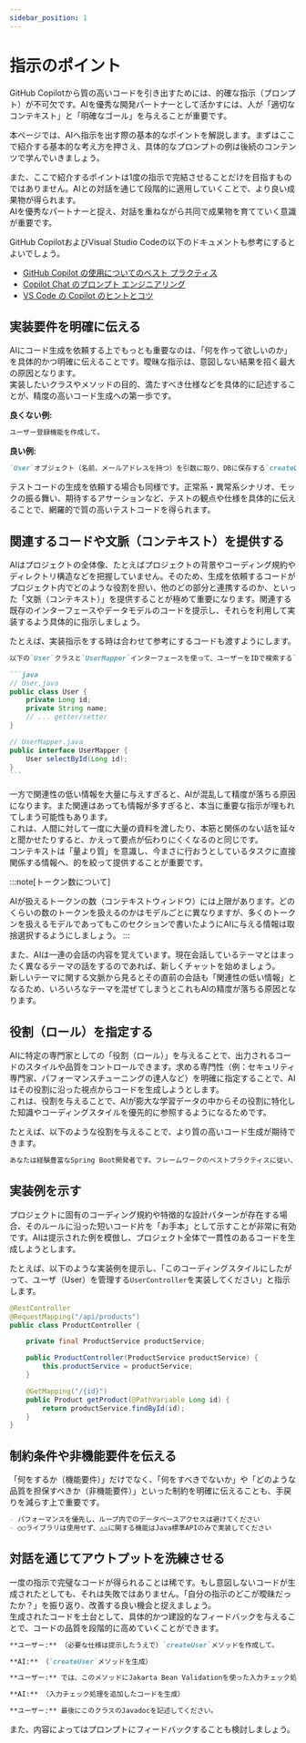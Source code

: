 ```yaml
---
sidebar_position: 1
---
```


# 指示のポイント

GitHub Copilotから質の高いコードを引き出すためには、的確な指示（プロンプト）が不可欠です。AIを優秀な開発パートナーとして活かすには、人が「適切なコンテキスト」と「明確なゴール」を与えることが重要です。

本ページでは、AIへ指示を出す際の基本的なポイントを解説します。まずはここで紹介する基本的な考え方を押さえ、具体的なプロンプトの例は後続のコンテンツで学んでいきましょう。

また、ここで紹介するポイントは1度の指示で完結させることだけを目指すものではありません。AIとの対話を通じて段階的に適用していくことで、より良い成果物が得られます。  
AIを優秀なパートナーと捉え、対話を重ねながら共同で成果物を育てていく意識が重要です。

GitHub CopilotおよびVisual Studio Codeの以下のドキュメントも参考にするとよいでしょう。

- [GitHub Copilot の使用についてのベスト プラクティス](https://docs.github.com/ja/copilot/get-started/best-practices)
- [Copilot Chat のプロンプト エンジニアリング](https://docs.github.com/ja/copilot/concepts/prompt-engineering)
- [VS Code の Copilot のヒントとコツ](https://code.visualstudio.com/docs/copilot/copilot-tips-and-tricks)

## 実装要件を明確に伝える

AIにコード生成を依頼する上でもっとも重要なのは、「何を作って欲しいのか」を具体的かつ明確に伝えることです。曖昧な指示は、意図しない結果を招く最大の原因となります。  
実装したいクラスやメソッドの目的、満たすべき仕様などを具体的に記述することが、精度の高いコード生成への第一歩です。

**良くない例:**

```markdown
ユーザー登録機能を作成して。
```

**良い例:**

```markdown
`User`オブジェクト（名前、メールアドレスを持つ）を引数に取り、DBに保存する`createUser`メソッドを作成してください。その際、同じメールアドレスがすでに存在する場合は例外をスローしてください。
```

テストコードの生成を依頼する場合も同様です。正常系・異常系シナリオ、モックの振る舞い、期待するアサーションなど、テストの観点や仕様を具体的に伝えることで、網羅的で質の高いテストコードを得られます。

## 関連するコードや文脈（コンテキスト）を提供する

AIはプロジェクトの全体像、たとえばプロジェクトの背景やコーディング規約やディレクトリ構造などを把握していません。そのため、生成を依頼するコードがプロジェクト内でどのような役割を担い、他のどの部分と連携するのか、といった「文脈（コンテキスト）」を提供することが極めて重要になります。関連する既存のインターフェースやデータモデルのコードを提示し、それらを利用して実装するよう具体的に指示しましょう。

たとえば、実装指示をする時は合わせて参考にするコードも渡すようにします。

````markdown
以下の`User`クラスと`UserMapper`インターフェースを使って、ユーザーをIDで検索する`UserService`クラスの`findUserById`メソッドを実装してください。

```java
// User.java
public class User {
    private Long id;
    private String name;
    // ... getter/setter
}

// UserMapper.java
public interface UserMapper {
    User selectById(Long id);
}
```
````

一方で関連性の低い情報を大量に与えすぎると、AIが混乱して精度が落ちる原因になります。また関連はあっても情報が多すぎると、本当に重要な指示が埋もれてしまう可能性もあります。  
これは、人間に対して一度に大量の資料を渡したり、本筋と関係のない話を延々と聞かせたりすると、かえって要点が伝わりにくくなるのと同じです。  
コンテキストは「量より質」を意識し、今まさに行おうとしているタスクに直接関係する情報へ、的を絞って提供することが重要です。

<!-- textlint-disable ja-technical-writing/ja-no-mixed-period -->
<!-- textlint-disable jtf-style/4.3.2.大かっこ［］ -->
:::note[トークン数について]
<!-- textlint-enable jtf-style/4.3.2.大かっこ［］ -->
<!-- textlint-enable ja-technical-writing/ja-no-mixed-period -->
AIが扱えるトークンの数（コンテキストウィンドウ）には上限があります。どのくらいの数のトークンを扱えるのかはモデルごとに異なりますが、多くのトークンを扱えるモデルであってもこのセクションで書いたようにAIに与える情報は取捨選択するようにしましょう。
:::

また、AIは一連の会話の内容を覚えています。現在会話しているテーマとはまったく異なるテーマの話をするのであれば、新しくチャットを始めましょう。  
新しいテーマに関する文脈から見るとその直前の会話も「関連性の低い情報」となるため、いろいろなテーマを混ぜてしまうとこれもAIの精度が落ちる原因となります。

## 役割（ロール）を指定する

AIに特定の専門家としての「役割（ロール）」を与えることで、出力されるコードのスタイルや品質をコントロールできます。求める専門性（例：セキュリティ専門家、パフォーマンスチューニングの達人など）を明確に指定することで、AIはその役割に沿った視点からコードを生成しようとします。  
これは、役割を与えることで、AIが膨大な学習データの中からその役割に特化した知識やコーディングスタイルを優先的に参照するようになるためです。

たとえば、以下のような役割を与えることで、より質の高いコード生成が期待できます。

```markdown
あなたは経験豊富なSpring Boot開発者です。フレームワークのベストプラクティスに従い、堅牢で保守性の高いREST APIのエンドポイントを実装してください。
```

## 実装例を示す

プロジェクトに固有のコーディング規約や特徴的な設計パターンが存在する場合、そのルールに沿った短いコード片を「お手本」として示すことが非常に有効です。AIは提示された例を模倣し、プロジェクト全体で一貫性のあるコードを生成しようとします。

たとえば、以下のような実装例を提示し、「このコーディングスタイルにしたがって、ユーザ（User）を管理する`UserController`を実装してください」と指示します。

```java
@RestController
@RequestMapping("/api/products")
public class ProductController {

    private final ProductService productService;

    public ProductController(ProductService productService) {
        this.productService = productService;
    }

    @GetMapping("/{id}")
    public Product getProduct(@PathVariable Long id) {
        return productService.findById(id);
    }
}
```

## 制約条件や非機能要件を伝える

「何をするか（機能要件）」だけでなく、「何をすべきでないか」や「どのような品質を担保すべきか（非機能要件）」といった制約を明確に伝えることも、手戻りを減らす上で重要です。

```markdown
- パフォーマンスを優先し、ループ内でのデータベースアクセスは避けてください
- ○○ライブラリは使用せず、△△に関する機能はJava標準APIのみで実装してください
```

## 対話を通じてアウトプットを洗練させる

一度の指示で完璧なコードが得られることは稀です。もし意図しないコードが生成されたとしても、それは失敗ではありません。「自分の指示のどこが曖昧だったか？」を振り返り、改善する良い機会と捉えましょう。  
生成されたコードを土台として、具体的かつ建設的なフィードバックを与えることで、コードの品質を段階的に高めていくことができます。

```markdown
**ユーザー:** （必要な仕様は提示したうえで）`createUser`メソッドを作成して。

**AI:** （`createUser`メソッドを生成）

**ユーザー:** では、このメソッドにJakarta Bean Validationを使った入力チェック処理を追加してください。

**AI:** （入力チェック処理を追加したコードを生成）

**ユーザー:** 最後にこのクラスのJavadocを記述してください。
```

また、内容によってはプロンプトにフィードバックすることも検討しましょう。
